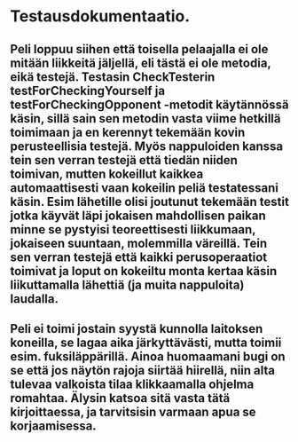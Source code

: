 # Testausdokumentaatio.

## Peli loppuu siihen että toisella pelaajalla ei ole mitään liikkeitä jäljellä, eli tästä ei ole metodia, eikä testejä. Testasin CheckTesterin testForCheckingYourself ja testForCheckingOpponent -metodit käytännössä käsin, sillä sain sen metodin vasta viime hetkillä toimimaan ja en kerennyt tekemään kovin perusteellisia testejä. Myös nappuloiden kanssa tein sen verran testejä että tiedän niiden toimivan, mutten kokeillut kaikkea automaattisesti vaan kokeilin peliä testatessani käsin. Esim lähetille olisi joutunut tekemään testit jotka käyvät läpi jokaisen mahdollisen paikan minne se pystyisi teoreettisesti liikkumaan, jokaiseen suuntaan, molemmilla väreillä. Tein sen verran testejä että kaikki perusoperaatiot toimivat ja loput on kokeiltu monta kertaa käsin liikuttamalla lähettiä (ja muita nappuloita) laudalla.

## Peli ei toimi jostain syystä kunnolla laitoksen koneilla, se lagaa aika järkyttävästi, mutta toimii esim. fuksiläppärillä. Ainoa huomaamani bugi on se että jos näytön rajoja siirtää hiirellä, niin alta tulevaa valkoista tilaa klikkaamalla ohjelma romahtaa. Älysin katsoa sitä vasta tätä kirjoittaessa, ja tarvitsisin varmaan apua se korjaamisessa.
